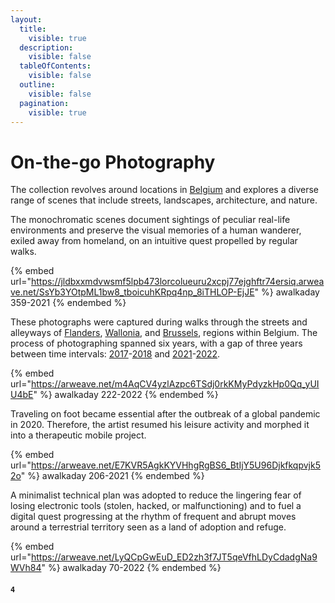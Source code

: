 ```yaml
---
layout:
  title:
    visible: true
  description:
    visible: false
  tableOfContents:
    visible: false
  outline:
    visible: false
  pagination:
    visible: true
---
```


# On-the-go Photography

The collection revolves around locations in [Belgium](https://www.openstreetmap.org/relation/52411) and explores a diverse range of scenes that include streets, landscapes, architecture, and nature.

The monochromatic scenes document sightings of peculiar real-life environments and preserve the visual memories of a human wanderer, exiled away from homeland, on an intuitive quest propelled by regular walks.



{% embed url="https://jldbxxmdvwsmf5lpb473lorcolueuru2xcpj77ejghftr74ersiq.arweave.net/SsYb3YOtpML1bw8_tboicuhKRpq4np_8iTHLOP-EjJE" %}
awalkaday 359-2021
{% endembed %}



These photographs were captured during walks through the streets and alleyways of [Flanders](https://www.visitflanders.com/en), [Wallonia](https://visitwallonia.be/), and [Brussels](https://www.visit.brussels/), regions within Belgium. The process of photographing spanned six years, with a gap of three years between time intervals: [2017](https://www.instagram.com/p/BWvILEmAPcy/)-[2018](https://www.instagram.com/p/Bd1VmXvHDSj/) and [2021](https://www.instagram.com/p/CPoPiLpAlG0/)-[2022](https://www.instagram.com/p/CkWOfX2DCPU/).



{% embed url="https://arweave.net/m4AqCV4yzlAzpc6TSdj0rkKMyPdyzkHp0Qq_yUIU4bE" %}
awalkaday 222-2022
{% endembed %}



Traveling on foot became essential after the outbreak of a global pandemic in 2020. Therefore, the artist resumed his leisure activity and morphed it into a therapeutic mobile project.&#x20;



{% embed url="https://arweave.net/E7KVR5AgkKYVHhgRgBS6_BtIjY5U96Djkfkqpvjk52o" %}
awalkaday 206-2021
{% endembed %}



A minimalist technical plan was adopted to reduce the lingering fear of losing electronic tools (stolen, hacked, or malfunctioning) and to fuel a digital quest progressing at the rhythm of frequent and abrupt moves around a terrestrial territory seen as a land of adoption and refuge.



{% embed url="https://arweave.net/LyQCpGwEuD_ED2zh3f7JT5qeVfhLDyCdadgNa9WVh84" %}
awalkaday 70-2022
{% endembed %}



#### `4`

